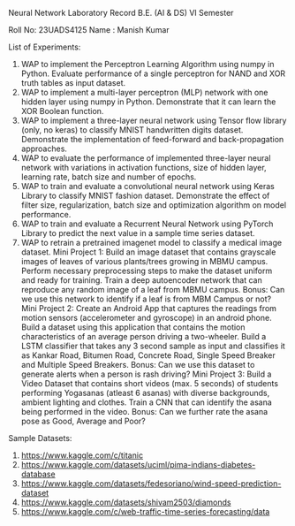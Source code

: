 Neural Network Laboratory Record
B.E. (AI & DS) VI Semester

Roll No: 23UADS4125
Name : Manish Kumar

List of Experiments:
1.	WAP to implement the Perceptron Learning Algorithm using numpy in Python. Evaluate performance of a single perceptron for NAND and XOR truth tables as input dataset.
2.	WAP to implement a multi-layer perceptron (MLP) network with one hidden layer using numpy in Python. Demonstrate that it can learn the XOR Boolean function.  
3.	WAP to implement a three-layer neural network using Tensor flow library (only, no keras) to classify MNIST handwritten digits dataset. Demonstrate the implementation of feed-forward and back-propagation approaches. 
4.	WAP to evaluate the performance of implemented three-layer neural network with variations in activation functions, size of hidden layer, learning rate, batch size and number of epochs. 
5.	WAP to train and evaluate a convolutional neural network using Keras Library to classify MNIST fashion dataset. Demonstrate the effect of filter size, regularization, batch size and optimization algorithm on model performance. 
6.	WAP to train and evaluate a Recurrent Neural Network using PyTorch Library to predict the next value in a sample time series dataset. 
7.	WAP to retrain a pretrained imagenet model to classify a medical image dataset. 
Mini Project 1: Build an image dataset that contains grayscale images of leaves of various plants/trees growing in MBMU campus. Perform necessary preprocessing steps to make the dataset uniform and ready for training. Train a deep autoencoder network that can reproduce any random image of a leaf from MBMU campus. 
Bonus: Can we use this network to identify if a leaf is from MBM Campus or not?
Mini Project 2: Create an Android App that captures the readings from motion sensors (accelerometer and gyroscope) in an android phone. Build a dataset using this application that contains the motion characteristics of an average person driving a two-wheeler. Build a LSTM classifier that takes any 3 second sample as input and classifies it as Kankar Road, Bitumen Road, Concrete Road, Single Speed Breaker and Multiple Speed Breakers. 
Bonus: Can we use this dataset to generate alerts when a person is rash driving?
Mini Project 3: Build a Video Dataset that contains short videos (max. 5 seconds) of students performing Yogasanas (atleast 6 asanas) with diverse backgrounds, ambient lighting and clothes. Train a CNN that can identify the asana being performed in the video. 
Bonus: Can we further rate the asana pose as Good, Average and Poor?

Sample Datasets:
1.	https://www.kaggle.com/c/titanic
2.	https://www.kaggle.com/datasets/uciml/pima-indians-diabetes-database
3.	https://www.kaggle.com/datasets/fedesoriano/wind-speed-prediction-dataset
4.	https://www.kaggle.com/datasets/shivam2503/diamonds
5.	https://www.kaggle.com/c/web-traffic-time-series-forecasting/data

	
